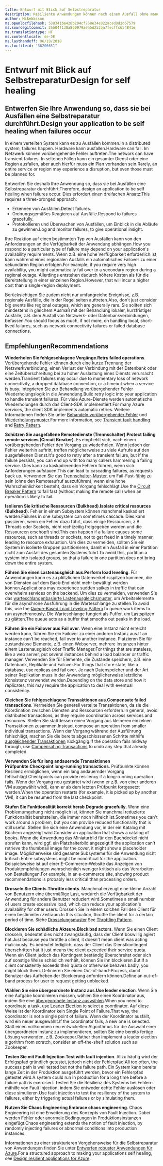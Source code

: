```yaml
---
title: Entwurf mit Blick auf Selbstreparatur
description: Resiliente Anwendungen können nach einem Ausfall ohne manuellen Eingriff wiederhergestellt werden.
author: MikeWasson
ms.openlocfilehash: 508341ba428b294cf268e34e922aced9d2d67579
ms.sourcegitcommit: 26b04f138a860979aea5d253ba7fecffc654841e
ms.translationtype: HT
ms.contentlocale: de-DE
ms.lasthandoff: 06/19/2018
ms.locfileid: "36206651"
---
```

# <a name="design-for-self-healing"></a><span data-ttu-id="fcfd9-103">Entwurf mit Blick auf Selbstreparatur</span><span class="sxs-lookup"><span data-stu-id="fcfd9-103">Design for self healing</span></span>

## <a name="design-your-application-to-be-self-healing-when-failures-occur"></a><span data-ttu-id="fcfd9-104">Entwerfen Sie Ihre Anwendung so, dass sie bei Ausfällen eine Selbstreparatur durchführt.</span><span class="sxs-lookup"><span data-stu-id="fcfd9-104">Design your application to be self healing when failures occur</span></span>

<span data-ttu-id="fcfd9-105">In einem verteilten System kann es zu Ausfällen kommen.</span><span class="sxs-lookup"><span data-stu-id="fcfd9-105">In a distributed system, failures happen.</span></span> <span data-ttu-id="fcfd9-106">Hardware kann ausfallen.</span><span class="sxs-lookup"><span data-stu-id="fcfd9-106">Hardware can fail.</span></span> <span data-ttu-id="fcfd9-107">Im Netzwerk können vorübergehende Fehler auftreten.</span><span class="sxs-lookup"><span data-stu-id="fcfd9-107">The network can have transient failures.</span></span> <span data-ttu-id="fcfd9-108">In seltenen Fällen kann ein gesamter Dienst oder eine Region ausfallen, aber auch hierfür muss ein Plan vorhanden sein.</span><span class="sxs-lookup"><span data-stu-id="fcfd9-108">Rarely, an entire service or region may experience a disruption, but even those must be planned for.</span></span>

<span data-ttu-id="fcfd9-109">Entwerfen Sie deshalb Ihre Anwendung so, dass sie bei Ausfällen eine Selbstreparatur durchführt.</span><span class="sxs-lookup"><span data-stu-id="fcfd9-109">Therefore, design an application to be self healing when failures occur.</span></span> <span data-ttu-id="fcfd9-110">Dies erfordert einen dreifachen Ansatz:</span><span class="sxs-lookup"><span data-stu-id="fcfd9-110">This requires a three-pronged approach:</span></span>

- <span data-ttu-id="fcfd9-111">Erkennen von Ausfällen.</span><span class="sxs-lookup"><span data-stu-id="fcfd9-111">Detect failures.</span></span>
- <span data-ttu-id="fcfd9-112">Ordnungsgemäßes Reagieren auf Ausfälle.</span><span class="sxs-lookup"><span data-stu-id="fcfd9-112">Respond to failures gracefully.</span></span>
- <span data-ttu-id="fcfd9-113">Protokollieren und Überwachen von Ausfällen, um Einblick in die Abläufe zu gewinnen.</span><span class="sxs-lookup"><span data-stu-id="fcfd9-113">Log and monitor failures, to give operational insight.</span></span>

<span data-ttu-id="fcfd9-114">Ihre Reaktion auf einen bestimmten Typ von Ausfällen kann von den Anforderungen an die Verfügbarkeit der Anwendung abhängen.</span><span class="sxs-lookup"><span data-stu-id="fcfd9-114">How you respond to a particular type of failure may depend on your application's availability requirements.</span></span> <span data-ttu-id="fcfd9-115">Wenn z.B. eine hohe Verfügbarkeit erforderlich ist, kann während eines regionalen Ausfalls ein automatisches Failover zu einer sekundären Region erfolgen.</span><span class="sxs-lookup"><span data-stu-id="fcfd9-115">For example, if you require very high availability, you might automatically fail over to a secondary region during a regional outage.</span></span> <span data-ttu-id="fcfd9-116">Allerdings entstehen dadurch höhere Kosten als für die Bereitstellung in einer einzelnen Region.</span><span class="sxs-lookup"><span data-stu-id="fcfd9-116">However, that will incur a higher cost than a single-region deployment.</span></span> 

<span data-ttu-id="fcfd9-117">Berücksichtigen Sie zudem nicht nur umfangreiche Ereignisse, z.B. regionale Ausfälle, die in der Regel selten auftreten.</span><span class="sxs-lookup"><span data-stu-id="fcfd9-117">Also, don't just consider big events like regional outages, which are generally rare.</span></span> <span data-ttu-id="fcfd9-118">Sie sollten sich mindestens in gleichem Ausmaß mit der Behandlung lokaler, kurzfristiger Ausfälle, z.B. dem Ausfall von Netzwerk- oder Datenbankverbindungen, befassen.</span><span class="sxs-lookup"><span data-stu-id="fcfd9-118">You should focus as much, if not more, on handling local, short-lived failures, such as network connectivity failures or failed database connections.</span></span>

## <a name="recommendations"></a><span data-ttu-id="fcfd9-119">Empfehlungen</span><span class="sxs-lookup"><span data-stu-id="fcfd9-119">Recommendations</span></span>

<span data-ttu-id="fcfd9-120">**Wiederholen Sie fehlgeschlagene Vorgänge**.</span><span class="sxs-lookup"><span data-stu-id="fcfd9-120">**Retry failed operations**.</span></span> <span data-ttu-id="fcfd9-121">Vorübergehende Fehler können durch eine kurze Trennung der Netzwerkverbindung, einen Verlust der Verbindung mit der Datenbank oder eine Zeitüberschreitung bei zu hoher Auslastung eines Diensts verursacht werden.</span><span class="sxs-lookup"><span data-stu-id="fcfd9-121">Transient failures may occur due to momentary loss of network connectivity, a dropped database connection, or a timeout when a service is busy.</span></span> <span data-ttu-id="fcfd9-122">Integrieren Sie zur Behandlung vorübergehender Fehler Wiederholungslogik in die Anwendung.</span><span class="sxs-lookup"><span data-stu-id="fcfd9-122">Build retry logic into your application to handle transient failures.</span></span> <span data-ttu-id="fcfd9-123">Für viele Azure-Dienste werden automatische Wiederholungen durch das Client-SDK implementiert.</span><span class="sxs-lookup"><span data-stu-id="fcfd9-123">For many Azure services, the client SDK implements automatic retries.</span></span> <span data-ttu-id="fcfd9-124">Weitere Informationen finden Sie unter [Behandeln vorübergehender Fehler][transient-fault-handling] und [Wiederholungsmuster][retry].</span><span class="sxs-lookup"><span data-stu-id="fcfd9-124">For more information, see [Transient fault handling][transient-fault-handling] and [Retry Pattern][retry].</span></span>

<span data-ttu-id="fcfd9-125">**Schützen Sie ausgefallene Remotedienste (Trennschalter)**.</span><span class="sxs-lookup"><span data-stu-id="fcfd9-125">**Protect failing remote services (Circuit Breaker)**.</span></span> <span data-ttu-id="fcfd9-126">Es empfiehlt sich, nach einem vorübergehenden Fehler den Vorgang zu wiederholen. Wenn jedoch der Fehler weiterhin auftritt, treffen möglicherweise zu viele Aufrufe auf den ausgefallenen Dienst.</span><span class="sxs-lookup"><span data-stu-id="fcfd9-126">It's good to retry after a transient failure, but if the failure persists, you can end up with too many callers hammering a failing service.</span></span> <span data-ttu-id="fcfd9-127">Dies kann zu kaskadierenden Fehlern führen, wenn sich Anforderungen aufstauen.</span><span class="sxs-lookup"><span data-stu-id="fcfd9-127">This can lead to cascading failures, as requests back up.</span></span> <span data-ttu-id="fcfd9-128">Verwenden Sie das [Trennschalter-Muster][circuit-breaker], um Fail-Fast-fähig zu sein (ohne den Remoteaufruf auszuführen), wenn eine hohe Wahrscheinlichkeit besteht, dass ein Vorgang fehlschlägt.</span><span class="sxs-lookup"><span data-stu-id="fcfd9-128">Use the [Circuit Breaker Pattern][circuit-breaker] to fail fast (without making the remote call) when an operation is likely to fail.</span></span>  

<span data-ttu-id="fcfd9-129">**Isolieren Sie kritische Ressourcen (Bulkhead)**.</span><span class="sxs-lookup"><span data-stu-id="fcfd9-129">**Isolate critical resources (Bulkhead)**.</span></span> <span data-ttu-id="fcfd9-130">Fehler in einem Subsystem können manchmal kaskadiert werden.</span><span class="sxs-lookup"><span data-stu-id="fcfd9-130">Failures in one subsystem can sometimes cascade.</span></span> <span data-ttu-id="fcfd9-131">Dies kann passieren, wenn ein Fehler dazu führt, dass einige Ressourcen, z.B. Threads oder Sockets, nicht rechtzeitig freigegeben werden und die Ressourcen erschöpft sind.</span><span class="sxs-lookup"><span data-stu-id="fcfd9-131">This can happen if a failure causes some resources, such as threads or sockets, not to get freed in a timely manner, leading to resource exhaustion.</span></span> <span data-ttu-id="fcfd9-132">Um dies zu vermeiden, sollten Sie ein System in isolierte Gruppen partitionieren, damit ein Ausfall in einer Partition nicht zum Ausfall des gesamten Systems führt.</span><span class="sxs-lookup"><span data-stu-id="fcfd9-132">To avoid this, partition a system into isolated groups, so that a failure in one partition does not bring down the entire system.</span></span>  

<span data-ttu-id="fcfd9-133">**Führen Sie einen Lastenausgleich aus**.</span><span class="sxs-lookup"><span data-stu-id="fcfd9-133">**Perform load leveling**.</span></span> <span data-ttu-id="fcfd9-134">Für Anwendungen kann es zu plötzlichen Datenverkehrsspitzen kommen, die von Diensten auf dem Back-End nicht mehr bewältigt werden können.</span><span class="sxs-lookup"><span data-stu-id="fcfd9-134">Applications may experience sudden spikes in traffic that can overwhelm services on the backend.</span></span> <span data-ttu-id="fcfd9-135">Um dies zu vermeiden, verwenden Sie das [warteschlangenbasierte Lastenausgleichsmuster][load-level], um Arbeitselemente für die asynchrone Ausführung in die Warteschlange zu stellen.</span><span class="sxs-lookup"><span data-stu-id="fcfd9-135">To avoid this, use the [Queue-Based Load Leveling Pattern][load-level] to queue work items to run asynchronously.</span></span> <span data-ttu-id="fcfd9-136">Die Warteschlange fungiert als Puffer, um Lastspitzen zu glätten.</span><span class="sxs-lookup"><span data-stu-id="fcfd9-136">The queue acts as a buffer that smooths out peaks in the load.</span></span> 

<span data-ttu-id="fcfd9-137">**Führen Sie ein Failover aus**.</span><span class="sxs-lookup"><span data-stu-id="fcfd9-137">**Fail over**.</span></span> <span data-ttu-id="fcfd9-138">Wenn eine Instanz nicht erreicht werden kann, führen Sie ein Failover zu einer anderen Instanz aus.</span><span class="sxs-lookup"><span data-stu-id="fcfd9-138">If an instance can't be reached, fail over to another instance.</span></span> <span data-ttu-id="fcfd9-139">Platzieren Sie für zustandslose Elemente, z.B. einen Webserver, mehrere Instanzen hinter einem Lastenausgleich oder Traffic Manager.</span><span class="sxs-lookup"><span data-stu-id="fcfd9-139">For things that are stateless, like a web server, put several instances behind a load balancer or traffic manager.</span></span> <span data-ttu-id="fcfd9-140">Verwenden Sie für Elemente, die Zustände speichern, z.B. eine Datenbank, Replikate und Failover.</span><span class="sxs-lookup"><span data-stu-id="fcfd9-140">For things that store state, like a database, use replicas and fail over.</span></span> <span data-ttu-id="fcfd9-141">Je nach Datenspeicher und der Art seiner Replikation muss in der Anwendung möglicherweise letztliche Konsistenz verwendet werden.</span><span class="sxs-lookup"><span data-stu-id="fcfd9-141">Depending on the data store and how it replicates, this may require the application to deal with eventual consistency.</span></span> 

<span data-ttu-id="fcfd9-142">**Gleichen Sie fehlgeschlagene Transaktionen aus**.</span><span class="sxs-lookup"><span data-stu-id="fcfd9-142">**Compensate failed transactions**.</span></span> <span data-ttu-id="fcfd9-143">Vermeiden Sie generell verteilte Transaktionen, da sie die Koordination zwischen Diensten und Ressourcen erfordern.</span><span class="sxs-lookup"><span data-stu-id="fcfd9-143">In general, avoid distributed transactions, as they require coordination across services and resources.</span></span> <span data-ttu-id="fcfd9-144">Stellen Sie stattdessen einen Vorgang aus kleineren einzelnen Transaktionen zusammen.</span><span class="sxs-lookup"><span data-stu-id="fcfd9-144">Instead, compose an operation from smaller individual transactions.</span></span> <span data-ttu-id="fcfd9-145">Wenn der Vorgang während der Ausführung fehlschlägt, machen Sie die bereits abgeschlossenen Schritte mithilfe [ausgleichender Transaktionen][compensating-transactions] rückgängig.</span><span class="sxs-lookup"><span data-stu-id="fcfd9-145">If the operation fails midway through, use [Compensating Transactions][compensating-transactions] to undo any step that already completed.</span></span> 

<span data-ttu-id="fcfd9-146">**Verwenden Sie für lang andauernde Transaktionen Prüfpunkte**.</span><span class="sxs-lookup"><span data-stu-id="fcfd9-146">**Checkpoint long-running transactions**.</span></span> <span data-ttu-id="fcfd9-147">Prüfpunkte können Resilienz ermöglichen, wenn ein lang andauernder Vorgang fehlschlägt.</span><span class="sxs-lookup"><span data-stu-id="fcfd9-147">Checkpoints can provide resiliency if a long-running operation fails.</span></span> <span data-ttu-id="fcfd9-148">Wenn der Vorgang neu gestartet wird (wenn er z.B. von einer anderen VM ausgewählt wird), kann er ab dem letzten Prüfpunkt fortgesetzt werden.</span><span class="sxs-lookup"><span data-stu-id="fcfd9-148">When the operation restarts (for example, it is picked up by another VM), it can be resumed from the last checkpoint.</span></span>

<span data-ttu-id="fcfd9-149">**Stufen Sie Funktionalität korrekt herab**.</span><span class="sxs-lookup"><span data-stu-id="fcfd9-149">**Degrade gracefully**.</span></span> <span data-ttu-id="fcfd9-150">Wenn eine Problemumgehung nicht möglich ist, können Sie manchmal reduzierte Funktionalität bereitstellen, die immer noch hilfreich ist.</span><span class="sxs-lookup"><span data-stu-id="fcfd9-150">Sometimes you can't work around a problem, but you can provide reduced functionality that is still useful.</span></span> <span data-ttu-id="fcfd9-151">Stellen Sie sich eine Anwendung vor, in der ein Katalog mit Büchern angezeigt wird.</span><span class="sxs-lookup"><span data-stu-id="fcfd9-151">Consider an application that shows a catalog of books.</span></span> <span data-ttu-id="fcfd9-152">Wenn die Anwendung das Miniaturbild für den Buchdeckel nicht abrufen kann, wird ggf. ein Platzhalterbild angezeigt.</span><span class="sxs-lookup"><span data-stu-id="fcfd9-152">If the application can't retrieve the thumbnail image for the cover, it might show a placeholder image.</span></span> <span data-ttu-id="fcfd9-153">Möglicherweise sind gesamte Subsysteme für die Anwendung nicht kritisch.</span><span class="sxs-lookup"><span data-stu-id="fcfd9-153">Entire subsystems might be noncritical for the application.</span></span> <span data-ttu-id="fcfd9-154">Beispielsweise ist auf einer E-Commerce-Website das Anzeigen von Produktempfehlungen wahrscheinlich weniger kritisch als das Verarbeiten von Bestellungen.</span><span class="sxs-lookup"><span data-stu-id="fcfd9-154">For example, in an e-commerce site, showing product recommendations is probably less critical than processing orders.</span></span>

<span data-ttu-id="fcfd9-155">**Drosseln Sie Clients**.</span><span class="sxs-lookup"><span data-stu-id="fcfd9-155">**Throttle clients**.</span></span> <span data-ttu-id="fcfd9-156">Manchmal erzeugt eine kleine Anzahl von Benutzern eine übermäßige Last, wodurch die Verfügbarkeit der Anwendung für andere Benutzer reduziert wird.</span><span class="sxs-lookup"><span data-stu-id="fcfd9-156">Sometimes a small number of users create excessive load, which can reduce your application's availability for other users.</span></span> <span data-ttu-id="fcfd9-157">Drosseln Sie in einem solchen Fall den Client für einen bestimmten Zeitraum.</span><span class="sxs-lookup"><span data-stu-id="fcfd9-157">In this situation, throttle the client for a certain period of time.</span></span> <span data-ttu-id="fcfd9-158">Siehe [Drosselungsmuster][throttle].</span><span class="sxs-lookup"><span data-stu-id="fcfd9-158">See [Throttling Pattern][throttle].</span></span>

<span data-ttu-id="fcfd9-159">**Blockieren Sie schädliche Akteure**.</span><span class="sxs-lookup"><span data-stu-id="fcfd9-159">**Block bad actors**.</span></span> <span data-ttu-id="fcfd9-160">Wenn Sie einen Client drosseln, bedeutet dies nicht zwangsläufig, dass der Client böswillig agiert hat.</span><span class="sxs-lookup"><span data-stu-id="fcfd9-160">Just because you throttle a client, it doesn't mean client was acting maliciously.</span></span> <span data-ttu-id="fcfd9-161">Es bedeutet lediglich, dass der Client das Dienstkontingent überschritten hat.</span><span class="sxs-lookup"><span data-stu-id="fcfd9-161">It just means the client exceeded their service quota.</span></span> <span data-ttu-id="fcfd9-162">Wenn ein Client jedoch das Kontingent beständig überschreitet oder sich auf sonstige Weise schädlich verhält, können Sie ihn blockieren.</span><span class="sxs-lookup"><span data-stu-id="fcfd9-162">But if a client consistently exceeds their quota or otherwise behaves badly, you might block them.</span></span> <span data-ttu-id="fcfd9-163">Definieren Sie einen Out-of-band-Prozess, damit Benutzer das Aufheben der Blockierung anfordern können.</span><span class="sxs-lookup"><span data-stu-id="fcfd9-163">Define an out-of-band process for user to request getting unblocked.</span></span>

<span data-ttu-id="fcfd9-164">**Wählen Sie eine übergeordnete Instanz aus**.</span><span class="sxs-lookup"><span data-stu-id="fcfd9-164">**Use leader election**.</span></span> <span data-ttu-id="fcfd9-165">Wenn Sie eine Aufgabe koordinieren müssen, wählen Sie einen Koordinator aus, indem Sie eine [übergeordnete Instanz auswählen][leader-election].</span><span class="sxs-lookup"><span data-stu-id="fcfd9-165">When you need to coordinate a task, use [Leader Election][leader-election] to select a coordinator.</span></span> <span data-ttu-id="fcfd9-166">Auf diese Weise ist der Koordinator kein Single Point of Failure.</span><span class="sxs-lookup"><span data-stu-id="fcfd9-166">That way, the coordinator is not a single point of failure.</span></span> <span data-ttu-id="fcfd9-167">Wenn der Koordinator ausfällt, wird ein neuer ausgewählt.</span><span class="sxs-lookup"><span data-stu-id="fcfd9-167">If the coordinator fails, a new one is selected.</span></span> <span data-ttu-id="fcfd9-168">Statt einen vollkommen neu entwickelten Algorithmus für die Auswahl einer übergeordneten Instanz zu implementieren, sollten Sie eine bereits fertige Lösung verwenden, z.B. Zoekeeper.</span><span class="sxs-lookup"><span data-stu-id="fcfd9-168">Rather than implement a leader election algorithm from scratch, consider an off-the-shelf solution such as Zookeeper.</span></span>  

<span data-ttu-id="fcfd9-169">**Testen Sie mit Fault Injection**.</span><span class="sxs-lookup"><span data-stu-id="fcfd9-169">**Test with fault injection**.</span></span> <span data-ttu-id="fcfd9-170">Allzu häufig wird der Erfolgspfad gründlich getestet, jedoch nicht der Fehlerpfad.</span><span class="sxs-lookup"><span data-stu-id="fcfd9-170">All too often, the success path is well tested but not the failure path.</span></span> <span data-ttu-id="fcfd9-171">Ein System kann bereits lange Zeit in der Produktion ausgeführt werden, bevor ein Fehlerpfad getestet wird.</span><span class="sxs-lookup"><span data-stu-id="fcfd9-171">A system could run in production for a long time before a failure path is exercised.</span></span> <span data-ttu-id="fcfd9-172">Testen Sie die Resilienz des Systems bei Fehlern mithilfe von Fault Injection, indem Sie entweder echte Fehler auslösen oder diese simulieren.</span><span class="sxs-lookup"><span data-stu-id="fcfd9-172">Use fault injection to test the resiliency of the system to failures, either by triggering actual failures or by simulating them.</span></span> 

<span data-ttu-id="fcfd9-173">**Nutzen Sie Chaos Engineering**.</span><span class="sxs-lookup"><span data-stu-id="fcfd9-173">**Embrace chaos engineering**.</span></span> <span data-ttu-id="fcfd9-174">Chaos Engineering ist eine Erweiterung des Konzepts von Fault Injection. Dabei werden Fehler oder anormale Bedingungen in Produktionsinstanzen eingefügt.</span><span class="sxs-lookup"><span data-stu-id="fcfd9-174">Chaos engineering extends the notion of fault injection, by randomly injecting failures or abnormal conditions into production instances.</span></span> 

<span data-ttu-id="fcfd9-175">Informationen zu einer strukturieren Vorgehensweise für die Selbstreparatur von Anwendungen finden Sie unter [Entwerfen robuster Anwendungen für Azure][resiliency-overview].</span><span class="sxs-lookup"><span data-stu-id="fcfd9-175">For a structured approach to making your applications self healing, see [Design resilient applications for Azure][resiliency-overview].</span></span>  

[circuit-breaker]: ../../patterns/circuit-breaker.md
[compensating-transactions]: ../../patterns/compensating-transaction.md
[leader-election]: ../../patterns/leader-election.md
[load-level]: ../../patterns/queue-based-load-leveling.md
[resiliency-overview]: ../../resiliency/index.md
[retry]: ../../patterns/retry.md
[throttle]: ../../patterns/throttling.md
[transient-fault-handling]: ../../best-practices/transient-faults.md

